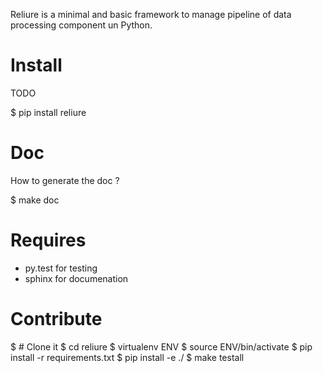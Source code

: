 Reliure is a minimal and basic framework to manage pipeline of data processing
component un Python.


Install
======

TODO

$ pip install reliure

Doc
===

How to generate the doc ?

$ make doc

Requires
=======

* py.test for testing
* sphinx for documenation

Contribute
==========

$ # Clone it
$ cd reliure
$ virtualenv ENV
$ source ENV/bin/activate
$ pip install -r requirements.txt
$ pip install -e ./
$ make testall
